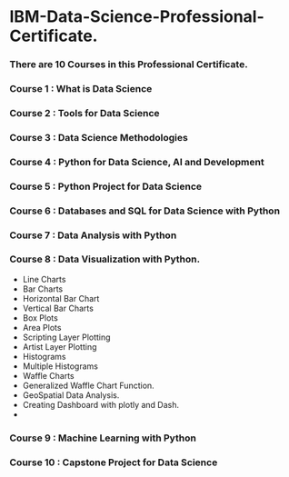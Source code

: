 # **IBM-Data-Science-Professional-Certificate.**
### There are 10 Courses in this Professional Certificate.

### **Course 1 : What is Data Science**
### **Course 2 : Tools for Data Science**
### **Course 3 : Data Science Methodologies**
### **Course 4 : Python for Data Science, AI and Development**
### **Course 5 : Python Project for Data Science**
### **Course 6 : Databases and SQL for Data Science with Python**
### **Course 7 : Data Analysis with Python**
### **Course 8 : Data Visualization with Python.**
 + Line Charts
 + Bar Charts
 + Horizontal Bar Chart
 + Vertical Bar Charts
 + Box Plots
 + Area Plots
 + Scripting Layer Plotting
 + Artist Layer Plotting
 + Histograms
 + Multiple Histograms
 + Waffle Charts
 + Generalized Waffle Chart Function.
 + GeoSpatial Data Analysis.
 + Creating Dashboard with plotly and Dash.
 + 
### **Course 9 : Machine Learning with Python**
### **Course 10 : Capstone Project for Data Science**


